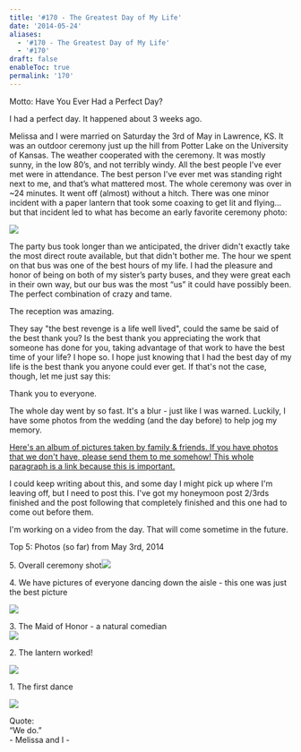 ```yaml
---
title: '#170 - The Greatest Day of My Life'
date: '2014-05-24'
aliases:
  - '#170 - The Greatest Day of My Life'
  - '#170'
draft: false
enableToc: true
permalink: '170'
---
```


Motto: Have You Ever Had a Perfect Day?

  
I had a perfect day. It happened about 3 weeks ago.

  
Melissa and I were married on Saturday the 3rd of May in Lawrence, KS. It was an outdoor ceremony just up the hill from Potter Lake on the University of Kansas. The weather cooperated with the ceremony. It was mostly sunny, in the low 80’s, and not terribly windy. All the best people I've ever met were in attendance. The best person I've ever met was standing right next to me, and that’s what mattered most. The whole ceremony was over in \~24 minutes. It went off (almost) without a hitch. There was one minor incident with a paper lantern that took some coaxing to get lit and flying… but that incident led to what has become an early favorite ceremony photo: 

[![](assets/170-1.jpg)](http://2.bp.blogspot.com/-smt3mte4%5FsE/U3QkrWY8R0I/AAAAAAABRPo/RNjPcvQxVeQ/s1600/10275943%5F10100270047714018%5F4663312271789908712%5Fn.jpg)

The party bus took longer than we anticipated, the driver didn't exactly take the most direct route available, but that didn't bother me. The hour we spent on that bus was one of the best hours of my life. I had the pleasure and honor of being on both of my sister’s party buses, and they were great each in their own way, but our bus was the most “us” it could have possibly been. The perfect combination of crazy and tame.

  
The reception was amazing. 

  
They say "the best revenge is a life well lived", could the same be said of the best thank you? Is the best thank you appreciating the work that someone has done for you, taking advantage of that work to have the best time of your life? I hope so. I hope just knowing that I had the best day of my life is the best thank you anyone could ever get. If that's not the case, though, let me just say this:

  
Thank you to everyone.

  
The whole day went by so fast. It's a blur - just like I was warned. Luckily, I have some photos from the wedding (and the day before) to help jog my memory.  
  
[Here's an album of pictures taken by family & friends. If you have photos that we don't have, please send them to me somehow! This whole paragraph is a link because this is important.](https://plus.google.com/photos/103862168806820638349/albums/6015336095599784609?authkey=CLrblMfLtsmcvwE)

  
I could keep writing about this, and some day I might pick up where I'm leaving off, but I need to post this. I've got my honeymoon post 2/3rds finished and the post following that completely finished and this one had to come out before them.  
  
I'm working on a video from the day. That will come sometime in the future.  
  
Top 5: Photos (so far) from May 3rd, 2014

5\. Overall ceremony shot[![](assets/170-2.jpg)](http://4.bp.blogspot.com/-qF41WmOJMwU/U4Cvn-N7CtI/AAAAAAABWKs/SAOHL176DNo/s1600/DSC%5F0055.JPG)  
  
4\. We have pictures of everyone dancing down the aisle - this one was just the best picture  

[![](assets/170-3.jpg)](http://2.bp.blogspot.com/-C0zQQLxcyw8/U4Cww6kUD%5FI/AAAAAAABWK0/%5FChmKpqde7E/s1600/DSC%5F0086.JPG)
  
  
3\. The Maid of Honor - a natural comedian  
[![](assets/170-4.jpg)](http://2.bp.blogspot.com/-IhrxuNU%5FUsE/U4CxAUsR-0I/AAAAAAABWLI/rk8sMzljYLs/s1600/IMG%5F4393.JPG)  

  
2\. The lantern worked!  

[![](assets/170-5.jpg)](http://3.bp.blogspot.com/-wnELAl9qF7A/U4Cw3ZIdT1I/AAAAAAABWLA/5dp1mD6sTcU/s1600/IMG%5F4164.JPG)

  
1\. The first dance  

[![](assets/170-6.jpg)](http://3.bp.blogspot.com/-YNEEiFL5l8M/U4CxGhaJmbI/AAAAAAABWLQ/sIOT0Qhi8pc/s1600/IMG%5F4404.JPG)
  
  
Quote:   
“We do.”  
\- Melissa and I -
